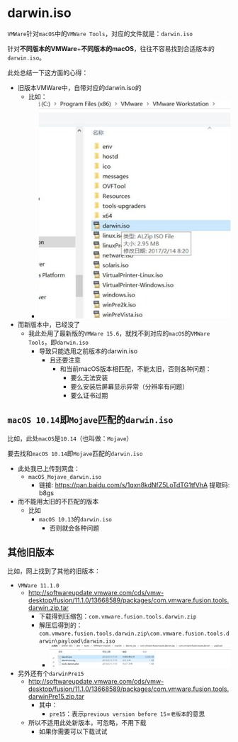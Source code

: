 # darwin.iso

`VMWare`针对`macOS`中的`VMWare Tools`，对应的文件就是：`darwin.iso`

针对**不同版本的VMWare**+**不同版本的macOS**，往往不容易找到合适版本的`darwin.iso`。

此处总结一下这方面的心得：

* 旧版本VMWare中，自带对应的darwin.iso的
  * 比如：
    * ![vmware_pro_builtin_darwin_iso](../../../assets/img/vmware_pro_builtin_darwin_iso.png)
* 而新版本中，已经没了
  * 我此处用了最新版的`VMWare 15.6`，就找不到对应的`macOS`的`VMWare Tools`，即`darwin.iso`
    * 导致只能选用之前版本的darwin.iso
      * 且还要注意
        * 和当前macOS版本相匹配，不能太旧，否则各种问题：
            * 要么无法安装
            * 要么安装后屏幕显示异常（分辨率有问题）
            * 要么证书过期

## `macOS 10.14`即`Mojave`匹配的`darwin.iso`

比如，此处`macOS`是`10.14`（也叫做：`Mojave`）

要去找和`macOS 10.14`即`Mojave`匹配的`darwin.iso`

* 此处我已上传到网盘：
  * `macOS_Mojave_darwin.iso`
    * 链接: https://pan.baidu.com/s/1qxn8kdNfZ5LoTdTG1tfVhA 提取码: b8gs
* 而不能用太旧的不匹配的版本
  * 比如
    * `macOS 10.13`的`darwin.iso`
      * 否则就会各种问题

## 其他旧版本

比如，网上找到了其他的旧版本：

* `VMWare 11.1.0`
  * http://softwareupdate.vmware.com/cds/vmw-desktop/fusion/11.1.0/13668589/packages/com.vmware.fusion.tools.darwin.zip.tar
    * 下载得到压缩包：`com.vmware.fusion.tools.darwin.zip`
    * 解压后得到的：`com.vmware.fusion.tools.darwin.zip\com.vmware.fusion.tools.darwin\payload\darwin.iso`
      * ![vmware_fusion_11_1_0_darwin_iso](../../../assets/img/vmware_fusion_11_1_0_darwin_iso.png)
* 另外还有个`darwinPre15`
  * http://softwareupdate.vmware.com/cds/vmw-desktop/fusion/11.1.0/13668589/packages/com.vmware.fusion.tools.darwinPre15.zip.tar
    * 其中：
      * `pre15`：表示`previous version before 15`=`老版本`的意思
  * 所以不适用此处新版本，可忽略，不用下载
    * 如果你需要可以下载试试

